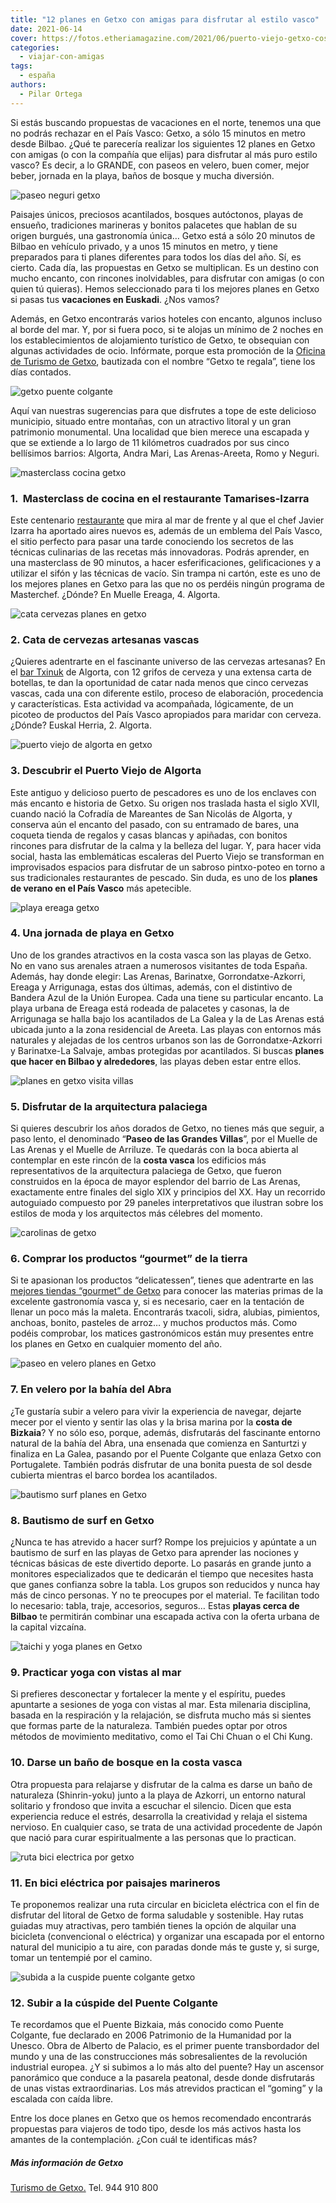 ```yaml
---
title: "12 planes en Getxo con amigas para disfrutar al estilo vasco"
date: 2021-06-14
cover: https://fotos.etheriamagazine.com/2021/06/puerto-viejo-getxo-costa-vizcaya.jpg
categories: 
  - viajar-con-amigas
tags: 
  - españa
authors: 
  - Pilar Ortega
---
```


Si estás buscando propuestas de vacaciones en el norte, tenemos una que no podrás rechazar en el País Vasco: Getxo, a sólo 15 minutos en metro desde Bilbao. ¿Qué te parecería realizar los siguientes 12 planes en Getxo con amigas (o con la compañía que elijas) para disfrutar al más puro estilo vasco? Es decir, a lo GRANDE, con paseos en velero, buen comer, mejor beber, jornada en la playa, baños de bosque y mucha diversión.

![paseo neguri getxo](https://fotos.etheriamagazine.com/2021/06/Getxo-paseos-neguri.jpg "Anímate a dar una vuelta por el paseo marítimo.")

Paisajes únicos, preciosos acantilados, bosques autóctonos, playas de ensueño, 
tradiciones marineras y bonitos palacetes que hablan de su origen burgués, una 
gastronomía única… Getxo está a sólo 20 minutos de Bilbao en vehículo privado, y a unos 
15 minutos en metro, y tiene preparados para ti planes diferentes para todos los días 
del año. Sí, es cierto. Cada día, las propuestas en Getxo se multiplican. Es un destino 
con mucho encanto, con rincones inolvidables, para disfrutar con amigas (o con quien tú 
quieras). Hemos seleccionado para ti los mejores planes en Getxo si pasas tus 
**vacaciones en Euskadi**. ¿Nos vamos? 

Además, en Getxo encontrarás varios hoteles con encanto, algunos incluso al borde del 
mar. Y, por si fuera poco, si te alojas un mínimo de 2 noches en los establecimientos de 
alojamiento turístico de Getxo, te obsequian con algunas actividades de ocio. Infórmate, 
porque esta promoción de la [Oficina de Turismo de 
Getxo](https://www.getxo.eus/es/turismo/), bautizada con el nombre “Getxo te regala”, 
tiene los días contados. 

![getxo puente colgante](https://fotos.etheriamagazine.com/2021/06/puente-colgante-getxo.jpg "El Puente Bizkaia, conocido como Puente Colgante, une Portugalete y Getxo; y fue declarado Patrimonio de la Humanidad.")

Aquí van nuestras sugerencias para que disfrutes a tope de este delicioso municipio, 
situado entre montañas, con un atractivo litoral y un gran patrimonio monumental. Una 
localidad que bien merece una escapada y que se extiende a lo largo de 11 kilómetros 
cuadrados por sus cinco bellísimos barrios: Algorta, Andra Mari, Las Arenas-Areeta, Romo 
y Neguri. 

![masterclass cocina getxo](https://fotos.etheriamagazine.com/2021/06/masterclass-getxo.jpg "Aprender a cocinar en Getxo, todo un privilegio.")

### 1\.  Masterclass de cocina en el restaurante Tamarises-Izarra

Este centenario [restaurante](http://www.tamarisesizarra.com) que mira al mar de frente 
y al que el chef Javier Izarra ha aportado aires nuevos es, además de un emblema del 
País Vasco, el sitio perfecto para pasar una tarde conociendo los secretos de las 
técnicas culinarias de las recetas más innovadoras. Podrás aprender, en una masterclass 
de 90 minutos, a hacer esferificaciones, gelificaciones y a utilizar el sifón y las 
técnicas de vacío. Sin trampa ni cartón, este es uno de los mejores planes en Getxo para 
las que no os perdéis ningún programa de Masterchef. ¿Dónde? En Muelle Ereaga, 4. 
Algorta. 

![cata cervezas planes en getxo](https://fotos.etheriamagazine.com/2021/06/cata-cervezas-txinuk-getxo.jpg "Cata de cervezas en © Txinuk, un divertido plan en Getxo.")

### 2\. Cata de cervezas artesanas vascas

¿Quieres adentrarte en el fascinante universo de las cervezas artesanas? En el [bar 
Txinuk](https://txinuk.com/) de Algorta, con 12 grifos de cerveza y una extensa carta de 
botellas, te dan la oportunidad de catar nada menos que cinco cervezas vascas, cada una 
con diferente estilo, proceso de elaboración, procedencia y características. Esta 
actividad va acompañada, lógicamente, de un picoteo de productos del País Vasco 
apropiados para maridar con cerveza. ¿Dónde? Euskal Herria, 2. Algorta. 

![puerto viejo de algorta en getxo](https://fotos.etheriamagazine.com/2021/06/puerto-viejo-getxo-costa-vizcaya.jpg "Puerto Viejo de Algorta.")

### 3\. Descubrir el Puerto Viejo de Algorta

Este antiguo y delicioso puerto de pescadores es uno de los enclaves con más encanto e 
historia de Getxo. Su origen nos traslada hasta el siglo XVII, cuando nació la Cofradía 
de Mareantes de San Nicolás de Algorta, y conserva aún el encanto del pasado, con su 
entramado de bares, una coqueta tienda de regalos y casas blancas y apiñadas, con 
bonitos rincones para disfrutar de la calma y la belleza del lugar. Y, para hacer vida 
social, hasta las emblemáticas escaleras del Puerto Viejo se transforman en improvisados 
espacios para disfrutar de un sabroso pintxo-poteo en torno a sus tradicionales 
restaurantes de pescado. Sin duda, es uno de los **planes de verano en el País Vasco** 
más apetecible. 

![playa ereaga getxo](https://fotos.etheriamagazine.com/2021/06/playa-ereaga-getxo.jpg "Playa de Ereaga, en Getxo.")

### 4\. Una jornada de playa en Getxo

Uno de los grandes atractivos en la costa vasca son las playas de Getxo. No en vano sus 
arenales atraen a numerosos visitantes de toda España. Además, hay donde elegir: Las 
Arenas, Barinatxe, Gorrondatxe-Azkorri, Ereaga y Arrigunaga, estas dos últimas, además, 
con el distintivo de Bandera Azul de la Unión Europea. Cada una tiene su particular 
encanto. La playa urbana de Ereaga está rodeada de palacetes y casonas, la de Arrigunaga 
se halla bajo los acantilados de La Galea y la de Las Arenas está ubicada junto a la 
zona residencial de Areeta. Las playas con entornos más naturales y alejadas de los 
centros urbanos son las de Gorrondatxe-Azkorri y Barinatxe-La Salvaje, ambas protegidas 
por acantilados. Si buscas **planes** **que hacer en Bilbao y alrededores**, las playas 
deben estar entre ellos. 

![planes en getxo visita villas](https://fotos.etheriamagazine.com/2021/06/villas-getxo.jpg "Descubre las villas señoriales de Getxo.")

### 5\. Disfrutar de la arquitectura palaciega

Si quieres descubrir los años dorados de Getxo, no tienes más que seguir, a paso lento, 
el denominado “**Paseo de las Grandes Villas**”, por el Muelle de Las Arenas y el Muelle 
de Arriluze. Te quedarás con la boca abierta al contemplar en este rincón de la **costa 
vasca** los edificios más representativos de la arquitectura palaciega de Getxo, que 
fueron construidos en la época de mayor esplendor del barrio de Las Arenas, exactamente 
entre finales del siglo XIX y principios del XX. Hay un recorrido autoguiado compuesto 
por 29 paneles interpretativos que ilustran sobre los estilos de moda y los arquitectos 
más célebres del momento. 

![carolinas de getxo](https://fotos.etheriamagazine.com/2021/06/bollos-carolinas-getxo.jpg "Carolinas y bollos de mantequilla de Getxo.")

### 6\. Comprar los productos “gourmet” de la tierra

Si te apasionan los productos “delicatessen”, tienes que adentrarte en las [mejores 
tiendas “gourmet” de Getxo](https://www.getxo.eus/es/turismo/que-hacer/getxo-gourmet) 
para conocer las materias primas de la excelente gastronomía vasca y, si es necesario, 
caer en la tentación de llenar un poco más la maleta. Encontrarás txacoli, sidra, 
alubias, pimientos, anchoas, bonito, pasteles de arroz… y muchos productos más. Como 
podéis comprobar, los matices gastronómicos están muy presentes entre los planes en 
Getxo en cualquier momento del año. 

![paseo en velero planes en Getxo](https://fotos.etheriamagazine.com/2021/06/getxo-planes-amigas-velero.jpg "Paseo en velero desde Getxo.")

### 7\. En velero por la bahía del Abra

¿Te gustaría subir a velero para vivir la experiencia de navegar, dejarte mecer por el 
viento y sentir las olas y la brisa marina por la **costa de Bizkaia**? Y no sólo eso, 
porque, además, disfrutarás del fascinante entorno natural de la bahía del Abra, una 
ensenada que comienza en Santurtzi y finaliza en La Galea, pasando por el Puente 
Colgante que enlaza Getxo con Portugalete. También podrás disfrutar de una bonita puesta 
de sol desde cubierta mientras el barco bordea los acantilados. 

![bautismo surf planes en Getxo](https://fotos.etheriamagazine.com/2021/06/bautismo-surf-getxo.jpg "Ejercicios preparatorios para practicar surf en Getxo.")

### 8\. Bautismo de surf en Getxo

¿Nunca te has atrevido a hacer surf? Rompe los prejuicios y apúntate a un bautismo de 
surf en las playas de Getxo para aprender las nociones y técnicas básicas de este 
divertido deporte. Lo pasarás en grande junto a monitores especializados que te 
dedicarán el tiempo que necesites hasta que ganes confianza sobre la tabla. Los grupos 
son reducidos y nunca hay más de cinco personas. Y no te preocupes por el material. Te 
facilitan todo lo necesario: tabla, traje, accesorios, seguros… Estas **playas cerca de 
Bilbao** te permitirán combinar una escapada activa con la oferta urbana de la capital 
vizcaína. 

![taichi y yoga planes en Getxo](https://fotos.etheriamagazine.com/2021/06/Artes-orientales-playa-getxo.jpg "Deporte y relax en la playa de Getxo.")

### 9\. Practicar yoga con vistas al mar

Si prefieres desconectar y fortalecer la mente y el espíritu, puedes apuntarte a 
sesiones de yoga con vistas al mar. Esta milenaria disciplina, basada en la respiración 
y la relajación, se disfruta mucho más si sientes que formas parte de la naturaleza. 
También puedes optar por otros métodos de movimiento meditativo, como el Tai Chi Chuan o 
el Chi Kung. 

### 10\. Darse un baño de bosque en la costa vasca

Otra propuesta para relajarse y disfrutar de la calma es darse un baño de naturaleza 
(Shinrin-yoku) junto a la playa de Azkorri, un entorno natural solitario y frondoso que 
invita a escuchar el silencio. Dicen que esta experiencia reduce el estrés, desarrolla 
la creatividad y relaja el sistema nervioso. En cualquier caso, se trata de una 
actividad procedente de Japón que nació para curar espiritualmente a las personas que lo 
practican. 

![ruta bici electrica por getxo](https://fotos.etheriamagazine.com/2021/06/getxo-bici-electrica.jpg "Ruta circular en bici eléctrica por Getxo (al fondo) y otros municipios cercanos.")

### 11\. En bici eléctrica por paisajes marineros

Te proponemos realizar una ruta circular en bicicleta eléctrica con el fin de disfrutar 
del litoral de Getxo de forma saludable y sostenible. Hay rutas guiadas muy atractivas, 
pero también tienes la opción de alquilar una bicicleta (convencional o eléctrica) y 
organizar una escapada por el entorno natural del municipio a tu aire, con paradas donde 
más te guste y, si surge, tomar un tentempié por el camino. 

![subida a la cuspide puente colgante getxo](https://fotos.etheriamagazine.com/2021/06/getxo-cuspide.jpg "Cúspide del Puente Colgante.")

### 12\. Subir a la cúspide del Puente Colgante

Te recordamos que el Puente Bizkaia, más conocido como Puente Colgante, fue declarado en 
2006 Patrimonio de la Humanidad por la Unesco. Obra de Alberto de Palacio, es el primer 
puente transbordador del mundo y una de las construcciones más sobresalientes de la 
revolución industrial europea. ¿Y si subimos a lo más alto del puente? Hay un ascensor 
panorámico que conduce a la pasarela peatonal, desde donde disfrutarás de unas vistas 
extraordinarias. Los más atrevidos practican el “goming” y la escalada con caída libre. 

Entre los doce planes en Getxo que os hemos recomendado encontrarás propuestas para 
viajeros de todo tipo, desde los más activos hasta los amantes de la contemplación. ¿Con 
cuál te identificas más? 

##### Más información de Getxo

[Turismo de Getxo.](https://www.getxo.eus/es/turismo/) Tel. 944 910 800
